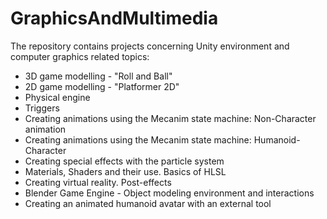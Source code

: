 # GraphicsAndMultimedia

The repository contains projects concerning Unity environment and computer graphics related topics:

* 3D game modelling - "Roll and Ball"
* 2D game modelling - "Platformer 2D"
* Physical engine
* Triggers
* Creating animations using the Mecanim state machine: Non-Character animation
* Creating animations using the Mecanim state machine: Humanoid-Character
* Creating special effects with the particle system
* Materials, Shaders and their use. Basics of HLSL
* Creating virtual reality. Post-effects
* Blender Game Engine - Object modeling environment and interactions
* Creating an animated humanoid avatar with an external tool
